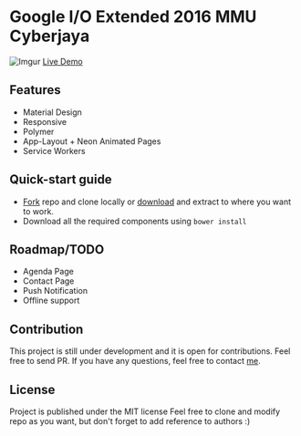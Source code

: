 # Google I/O Extended 2016 MMU Cyberjaya 
![Imgur](http://i.imgur.com/sVamT59.png)
[Live Demo](https://io16mmu.appspot.com/)

## Features
 - Material Design
 - Responsive
 - Polymer
 - App-Layout + Neon Animated Pages
 - Service Workers
  
## Quick-start guide
 - [Fork](https://github.com/limhenry/io16mmu/fork) repo and clone locally or [download](https://github.com/limhenry/io16mmu/archive/master.zip) and extract to where you want to work.
 - Download all the required components using `bower install`

## Roadmap/TODO
 - Agenda Page
 - Contact Page
 - Push Notification
 - Offline support

 
## Contribution
This project is still under development and it is open for contributions. Feel free to send PR. If you have any questions, feel free to contact [me](https://twitter.com/henrylim96).

## License
Project is published under the MIT license Feel free to clone and modify repo as you want, but don't forget to add reference to authors :)